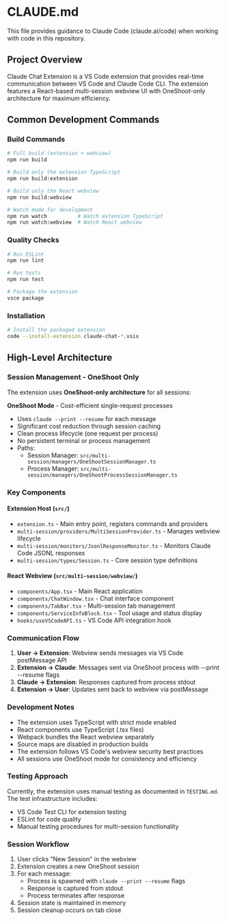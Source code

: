# CLAUDE.md

This file provides guidance to Claude Code (claude.ai/code) when working with code in this repository.

## Project Overview

Claude Chat Extension is a VS Code extension that provides real-time communication between VS Code and Claude Code CLI. The extension features a React-based multi-session webview UI with OneShoot-only architecture for maximum efficiency.

## Common Development Commands

### Build Commands
```bash
# Full build (extension + webview)
npm run build

# Build only the extension TypeScript
npm run build:extension

# Build only the React webview
npm run build:webview

# Watch mode for development
npm run watch          # Watch extension TypeScript
npm run watch:webview  # Watch React webview
```

### Quality Checks
```bash
# Run ESLint
npm run lint

# Run tests
npm run test

# Package the extension
vsce package
```

### Installation
```bash
# Install the packaged extension
code --install-extension claude-chat-*.vsix
```

## High-Level Architecture

### Session Management - OneShoot Only

The extension uses **OneShoot-only architecture** for all sessions:

**OneShoot Mode** - Cost-efficient single-request processes
- Uses `claude --print --resume` for each message
- Significant cost reduction through session caching
- Clean process lifecycle (one request per process)
- No persistent terminal or process management
- Paths:
  - Session Manager: `src/multi-session/managers/OneShootSessionManager.ts`
  - Process Manager: `src/multi-session/managers/OneShootProcessSessionManager.ts`

### Key Components

#### Extension Host (`src/`)
- `extension.ts` - Main entry point, registers commands and providers
- `multi-session/providers/MultiSessionProvider.ts` - Manages webview lifecycle
- `multi-session/monitors/JsonlResponseMonitor.ts` - Monitors Claude Code JSONL responses
- `multi-session/types/Session.ts` - Core session type definitions

#### React Webview (`src/multi-session/webview/`)
- `components/App.tsx` - Main React application
- `components/ChatWindow.tsx` - Chat interface component
- `components/TabBar.tsx` - Multi-session tab management
- `components/ServiceInfoBlock.tsx` - Tool usage and status display
- `hooks/useVSCodeAPI.ts` - VS Code API integration hook

### Communication Flow

1. **User → Extension**: Webview sends messages via VS Code postMessage API
2. **Extension → Claude**: Messages sent via OneShoot process with --print --resume flags
3. **Claude → Extension**: Responses captured from process stdout
4. **Extension → User**: Updates sent back to webview via postMessage

### Development Notes

- The extension uses TypeScript with strict mode enabled
- React components use TypeScript (.tsx files)
- Webpack bundles the React webview separately
- Source maps are disabled in production builds
- The extension follows VS Code's webview security best practices
- All sessions use OneShoot mode for consistency and efficiency

### Testing Approach

Currently, the extension uses manual testing as documented in `TESTING.md`. The test infrastructure includes:
- VS Code Test CLI for extension testing
- ESLint for code quality
- Manual testing procedures for multi-session functionality

### Session Workflow

1. User clicks "New Session" in the webview
2. Extension creates a new OneShoot session
3. For each message:
   - Process is spawned with `claude --print --resume` flags
   - Response is captured from stdout
   - Process terminates after response
4. Session state is maintained in memory
5. Session cleanup occurs on tab close